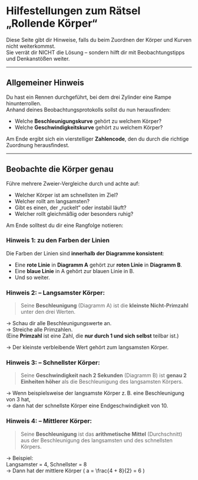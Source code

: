 #  Hilfestellungen zum Rätsel „Rollende Körper“

Diese Seite gibt dir Hinweise, falls du beim Zuordnen der Körper und Kurven nicht weiterkommst.  
Sie verrät dir NICHT die Lösung – sondern hilft dir mit Beobachtungstipps und Denkanstößen weiter.

---

##  Allgemeiner Hinweis

Du hast ein Rennen durchgeführt, bei dem drei Zylinder eine Rampe hinunterrollen.  
Anhand deines Beobachtungsprotokolls sollst du nun herausfinden:

- Welche **Beschleunigungskurve** gehört zu welchem Körper?
- Welche **Geschwindigkeitskurve** gehört zu welchem Körper?

Am Ende ergibt sich ein vierstelliger **Zahlencode**, den du durch die richtige Zuordnung herausfindest.

---

##  Beobachte die Körper genau

Führe mehrere Zweier-Vergleiche durch und achte auf:

- Welcher Körper ist am schnellsten im Ziel?
- Welcher rollt am langsamsten?
- Gibt es einen, der „ruckelt“ oder instabil läuft?
- Welcher rollt gleichmäßig oder besonders ruhig?

Am Ende solltest du dir eine Rangfolge notieren:

###  Hinweis 1: zu den Farben der Linien

Die Farben der Linien sind **innerhalb der Diagramme konsistent**:

- Eine **rote Linie** in **Diagramm A** gehört zur **roten Linie** in **Diagramm B**.
- Eine **blaue Linie** in A gehört zur blauen Linie in B.
- Und so weiter.


###  Hinweis 2: – Langsamster Körper:

> Seine **Beschleunigung** (Diagramm A) ist die **kleinste Nicht-Primzahl** unter den drei Werten.

→ Schau dir alle Beschleunigungswerte an.  
→ Streiche alle Primzahlen.  
(Eine **Primzahl** ist eine Zahl, die **nur durch 1 und sich selbst** teilbar ist.)

→ Der kleinste verbleibende Wert gehört zum langsamsten Körper.


###  Hinweis 3: – Schnellster Körper:

> Seine **Geschwindigkeit nach 2 Sekunden** (Diagramm B) ist **genau 2 Einheiten höher** als die Beschleunigung des langsamsten Körpers.

→ Wenn beispielsweise der langsamste Körper z. B. eine Beschleunigung von 3 hat,  
→ dann hat der schnellste Körper eine Endgeschwindigkeit von 10.




###  Hinweis 4:  – Mittlerer Körper:

> Seine **Beschleunigung** ist das **arithmetische Mittel** (Durchschnitt)  
> aus der Beschleunigung des langsamsten und des schnellsten Körpers.

→ Beispiel:  
Langsamster = 4, Schnellster = 8  
→ Dann hat der mittlere Körper \( a = \frac{4 + 8}{2} = 6 \)

